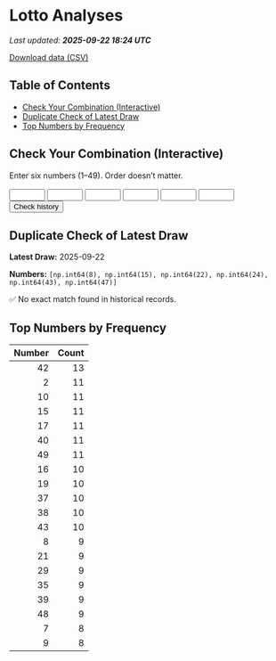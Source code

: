 # Lotto Analyses

_Last updated: **2025-09-22 18:24 UTC**_

[Download data (CSV)](./assets/sgtoto.csv)

## Table of Contents
- [Check Your Combination (Interactive)](#check-your-combination-(interactive))
- [Duplicate Check of Latest Draw](#duplicate-check-of-latest-draw)
- [Top Numbers by Frequency](#top-numbers-by-frequency)


## Check Your Combination (Interactive)

Enter six numbers (1–49). Order doesn’t matter.

<div id="combo-lookup" style="margin: 1rem 0;">
  <input id="n1" type="number" min="1" max="49" style="width:4rem;"> 
  <input id="n2" type="number" min="1" max="49" style="width:4rem;">
  <input id="n3" type="number" min="1" max="49" style="width:4rem;">
  <input id="n4" type="number" min="1" max="49" style="width:4rem;">
  <input id="n5" type="number" min="1" max="49" style="width:4rem;">
  <input id="n6" type="number" min="1" max="49" style="width:4rem;">
  <button id="lookup-btn">Check history</button>
  <div id="lookup-result" style="margin-top:0.5rem;font-weight:600;"></div>
</div>

<script src="./assets/lookup.js"></script>

## Duplicate Check of Latest Draw

**Latest Draw:** 2025-09-22

**Numbers:** `[np.int64(8), np.int64(15), np.int64(22), np.int64(24), np.int64(43), np.int64(47)]`

✅ No exact match found in historical records.

## Top Numbers by Frequency

| Number | Count |
|---:|---:|
| 42 | 13 |
| 2 | 11 |
| 10 | 11 |
| 15 | 11 |
| 17 | 11 |
| 40 | 11 |
| 49 | 11 |
| 16 | 10 |
| 19 | 10 |
| 37 | 10 |
| 38 | 10 |
| 43 | 10 |
| 8 | 9 |
| 21 | 9 |
| 29 | 9 |
| 35 | 9 |
| 39 | 9 |
| 48 | 9 |
| 7 | 8 |
| 9 | 8 |
